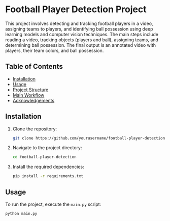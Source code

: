 # Football Player Detection Project

This project involves detecting and tracking football players in a video, assigning teams to players, and identifying ball possession using deep learning models and computer vision techniques. The main steps include reading a video, tracking objects (players and ball), assigning teams, and determining ball possession. The final output is an annotated video with players, their team colors, and ball possession.

## Table of Contents

- [Installation](#installation)
- [Usage](#usage)
- [Project Structure](#project-structure)
- [Main Workflow](#main-workflow)
- [Acknowledgements](#acknowledgements)

## Installation

1. Clone the repository:
    ```bash
    git clone https://github.com/yourusername/football-player-detection.git
    ```
2. Navigate to the project directory:
    ```bash
    cd football-player-detection
    ```
3. Install the required dependencies:
    ```bash
    pip install -r requirements.txt
    ```

## Usage

To run the project, execute the `main.py` script:
```bash
python main.py
